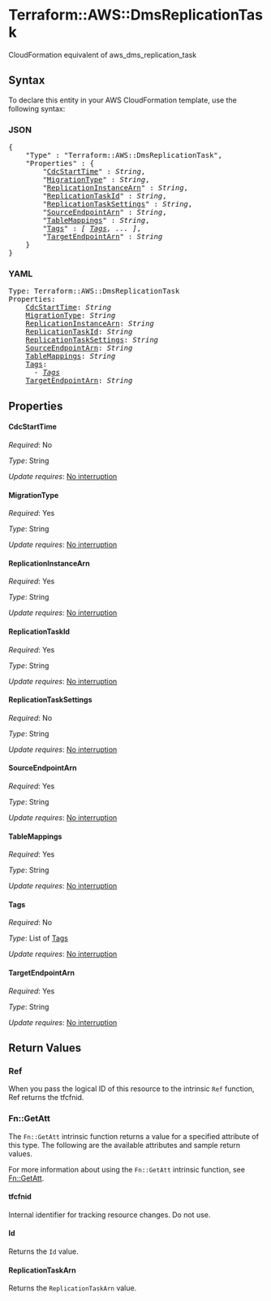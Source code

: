 # Terraform::AWS::DmsReplicationTask

CloudFormation equivalent of aws_dms_replication_task

## Syntax

To declare this entity in your AWS CloudFormation template, use the following syntax:

### JSON

<pre>
{
    "Type" : "Terraform::AWS::DmsReplicationTask",
    "Properties" : {
        "<a href="#cdcstarttime" title="CdcStartTime">CdcStartTime</a>" : <i>String</i>,
        "<a href="#migrationtype" title="MigrationType">MigrationType</a>" : <i>String</i>,
        "<a href="#replicationinstancearn" title="ReplicationInstanceArn">ReplicationInstanceArn</a>" : <i>String</i>,
        "<a href="#replicationtaskid" title="ReplicationTaskId">ReplicationTaskId</a>" : <i>String</i>,
        "<a href="#replicationtasksettings" title="ReplicationTaskSettings">ReplicationTaskSettings</a>" : <i>String</i>,
        "<a href="#sourceendpointarn" title="SourceEndpointArn">SourceEndpointArn</a>" : <i>String</i>,
        "<a href="#tablemappings" title="TableMappings">TableMappings</a>" : <i>String</i>,
        "<a href="#tags" title="Tags">Tags</a>" : <i>[ <a href="tags.md">Tags</a>, ... ]</i>,
        "<a href="#targetendpointarn" title="TargetEndpointArn">TargetEndpointArn</a>" : <i>String</i>
    }
}
</pre>

### YAML

<pre>
Type: Terraform::AWS::DmsReplicationTask
Properties:
    <a href="#cdcstarttime" title="CdcStartTime">CdcStartTime</a>: <i>String</i>
    <a href="#migrationtype" title="MigrationType">MigrationType</a>: <i>String</i>
    <a href="#replicationinstancearn" title="ReplicationInstanceArn">ReplicationInstanceArn</a>: <i>String</i>
    <a href="#replicationtaskid" title="ReplicationTaskId">ReplicationTaskId</a>: <i>String</i>
    <a href="#replicationtasksettings" title="ReplicationTaskSettings">ReplicationTaskSettings</a>: <i>String</i>
    <a href="#sourceendpointarn" title="SourceEndpointArn">SourceEndpointArn</a>: <i>String</i>
    <a href="#tablemappings" title="TableMappings">TableMappings</a>: <i>String</i>
    <a href="#tags" title="Tags">Tags</a>: <i>
      - <a href="tags.md">Tags</a></i>
    <a href="#targetendpointarn" title="TargetEndpointArn">TargetEndpointArn</a>: <i>String</i>
</pre>

## Properties

#### CdcStartTime

_Required_: No

_Type_: String

_Update requires_: [No interruption](https://docs.aws.amazon.com/AWSCloudFormation/latest/UserGuide/using-cfn-updating-stacks-update-behaviors.html#update-no-interrupt)

#### MigrationType

_Required_: Yes

_Type_: String

_Update requires_: [No interruption](https://docs.aws.amazon.com/AWSCloudFormation/latest/UserGuide/using-cfn-updating-stacks-update-behaviors.html#update-no-interrupt)

#### ReplicationInstanceArn

_Required_: Yes

_Type_: String

_Update requires_: [No interruption](https://docs.aws.amazon.com/AWSCloudFormation/latest/UserGuide/using-cfn-updating-stacks-update-behaviors.html#update-no-interrupt)

#### ReplicationTaskId

_Required_: Yes

_Type_: String

_Update requires_: [No interruption](https://docs.aws.amazon.com/AWSCloudFormation/latest/UserGuide/using-cfn-updating-stacks-update-behaviors.html#update-no-interrupt)

#### ReplicationTaskSettings

_Required_: No

_Type_: String

_Update requires_: [No interruption](https://docs.aws.amazon.com/AWSCloudFormation/latest/UserGuide/using-cfn-updating-stacks-update-behaviors.html#update-no-interrupt)

#### SourceEndpointArn

_Required_: Yes

_Type_: String

_Update requires_: [No interruption](https://docs.aws.amazon.com/AWSCloudFormation/latest/UserGuide/using-cfn-updating-stacks-update-behaviors.html#update-no-interrupt)

#### TableMappings

_Required_: Yes

_Type_: String

_Update requires_: [No interruption](https://docs.aws.amazon.com/AWSCloudFormation/latest/UserGuide/using-cfn-updating-stacks-update-behaviors.html#update-no-interrupt)

#### Tags

_Required_: No

_Type_: List of <a href="tags.md">Tags</a>

_Update requires_: [No interruption](https://docs.aws.amazon.com/AWSCloudFormation/latest/UserGuide/using-cfn-updating-stacks-update-behaviors.html#update-no-interrupt)

#### TargetEndpointArn

_Required_: Yes

_Type_: String

_Update requires_: [No interruption](https://docs.aws.amazon.com/AWSCloudFormation/latest/UserGuide/using-cfn-updating-stacks-update-behaviors.html#update-no-interrupt)

## Return Values

### Ref

When you pass the logical ID of this resource to the intrinsic `Ref` function, Ref returns the tfcfnid.

### Fn::GetAtt

The `Fn::GetAtt` intrinsic function returns a value for a specified attribute of this type. The following are the available attributes and sample return values.

For more information about using the `Fn::GetAtt` intrinsic function, see [Fn::GetAtt](https://docs.aws.amazon.com/AWSCloudFormation/latest/UserGuide/intrinsic-function-reference-getatt.html).

#### tfcfnid

Internal identifier for tracking resource changes. Do not use.

#### Id

Returns the <code>Id</code> value.

#### ReplicationTaskArn

Returns the <code>ReplicationTaskArn</code> value.

